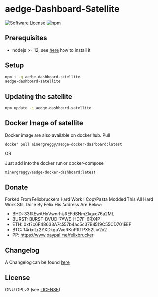 aedge-Dashboard-Satellite
======

[![Software License](https://img.shields.io/badge/license-GPL--3.0-brightgreen.svg?style=flat-square)](LICENSE)
[![npm](https://img.shields.io/npm/v/aedge-dashboard-satellite.svg?style=flat-square)](https://registry.npmjs.org/aedge-dashboard-satellite)

## Prerequisites

- nodejs >= 12, see [here](https://docs.foxypool.io/general/installing-nodejs/) how to install it

## Setup

```bash
npm i -g aedge-dashboard-satellite
aedge-dashboard-satellite
```

## Updating the satellite

```bash
npm update -g aedge-dashboard-satellite
```

## Docker Image of satellite

Docker image are also available on docker hub.
Pull

```bash
docker pull minergreggy/aedge-docker-dashboard:latest
```

OR

Just add into the docker run or docker-compose

```bash
minergreggy/aedge-docker-dashboard:latest
```

## Donate

Forked From Felixbruckers Hard Work I CopyPasta Modded This All Hard Work Still Done By Felix His Address Are Below:
- BHD: 33fKEwAHxVwnrhisREFdSNmZkguo76a2ML
- BURST: BURST-BVUD-7VWE-HD7F-6RX4P
- ETH: 0xfEc6F48633A7c557b4ac5c37B4519C55CD701BEF
- BTC: 14rbdLr2YXDkguVaqRKnPftTPX52tnv2x2
- PP: https://www.paypal.me/felixbrucker

## Changelog

A Changelog can be found [here](https://github.com/MinerGreggy/aedge-dashboard-satellite/blob/master/CHANGELOG.md)

## License

GNU GPLv3 (see [LICENSE](https://github.com/MinerGreggy/aedge-dashboard-satellite/blob/master/LICENSE))

